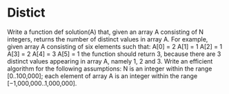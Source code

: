 # Distict
Write a function
def solution(A)
that, given an array A consisting of N integers, returns the number of distinct values in array A.
For example, given array A consisting of six elements such that:
 A[0] = 2    A[1] = 1    A[2] = 1
 A[3] = 2    A[4] = 3    A[5] = 1
the function should return 3, because there are 3 distinct values appearing in array A, namely 1, 2 and 3.
Write an efficient algorithm for the following assumptions:
N is an integer within the range [0..100,000];
each element of array A is an integer within the range [−1,000,000..1,000,000].
